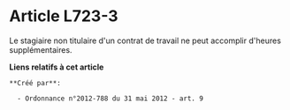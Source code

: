 # Article L723-3

Le stagiaire non titulaire d'un contrat de travail ne peut accomplir d'heures supplémentaires.

**Liens relatifs à cet article**

	**Créé par**:

	  - Ordonnance n°2012-788 du 31 mai 2012 - art. 9
